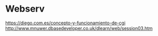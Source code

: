 # Webserv

https://diego.com.es/concepto-y-funcionamiento-de-cgi
http://www.mnuwer.dbasedeveloper.co.uk/dlearn/web/session03.htm